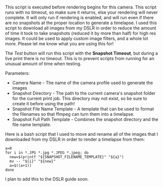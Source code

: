 This script is executed before rendering begins for this camera. This script runs with no timeout, so make sure it returns, else your rendering will never complete.  It will only run if rendering is enabled, and will run even if there are no snapshots at the proper location to generate a timelapse.  I used this script to download all images from my DSLR in order to reduce the amount of time it took to take snapshots (reduced it by more than half) for high res images.  It could be used to apply custom image filters, and a whole lot more.  Please let me know what you are using this for!

The *Test* button will run this script with the **Snapshot Timeout**, but during a live print there is no timeout.  This is to prevent scripts from running for an unusual amount of time when testing.

Parameters:

* Camera Name - The name of the camera profile used to generate the images
* Snapshot Directory - The path to the current camera's snapshot folder for the current print job.  This directory may not exist, so be sure to create it before using the path!
* Snapshot File Name Template - A template that can be used to format the filenames so that ffmpeg can turn them into a timelapse.
* Snapshot Full Path Template - Combines the snapshot directory and the file name template.

Here is a bash script that I used to move and rename all of the images that I downloaded from my DSLR in order to render a timelapse from them:
```
a=0
for i in *.JPG *.jpg *.JPEG *.jpeg; do
  new=$(printf "${SNAPSHOT_FILENAME_TEMPLATE}" "${a}")
  mv -- "${i}" "${new}"
  a=$((a+1))
done
```
I plan to add this to the DSLR guide soon.
